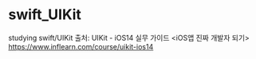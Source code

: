 # swift_UIKit
studying swift/UIKit
출처: UIKit - iOS14 실무 가이드 <iOS앱 진짜 개발자 되기> https://www.inflearn.com/course/uikit-ios14
